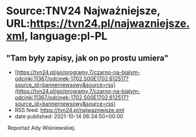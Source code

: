# Source:TNV24 Najważniejsze, URL:https://tvn24.pl/najwazniejsze.xml, language:pl-PL

## "Tam były zapisy, jak on po prostu umiera"
 - [https://tvn24.pl/go/programy,7/czarno-na-bialym-odcinki,11367/odcinek-1702,S00E1702,612517?source_id=bannernewsowy&source=rss](https://tvn24.pl/go/programy,7/czarno-na-bialym-odcinki,11367/odcinek-1702,S00E1702,612517?source_id=bannernewsowy&source=rss)
 - RSS feed: https://tvn24.pl/najwazniejsze.xml
 - date published: 2021-10-14 06:34:50+00:00

<img alt="" src="https://tvn24.pl/najnowsze/cdn-zdjecie-yp7erf-cnb-mat2-5602977/alternates/LANDSCAPE_1280" />
    Reportaż Ady Wiśniewskiej.

